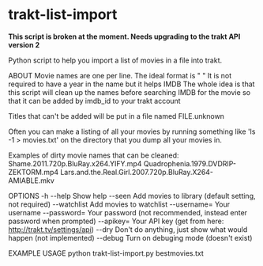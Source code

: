 trakt-list-import
=================

**This script is broken at the moment. Needs upgrading to the trakt API version 2**

Python script to help you import a list of movies in a file into trakt.

ABOUT
Movie names are one per line. The ideal format is "<name> <year>"
It is not required to have a year in the name but it helps IMDB
The whole idea is that this script will clean up the names before searching
IMDB for the movie so that it can be added by imdb_id to your trakt account

Titles that can't be added will be put in a file named FILE.unknown

Often you can make a listing of all your movies by running something like 'ls -1 > movies.txt'
on the directory that you dump all your movies in.

Examples of dirty movie names that can be cleaned:
	Shame.2011.720p.BluRay.x264.YIFY.mp4
	Quadrophenia.1979.DVDRIP-ZEKTORM.mp4
	Lars.and.the.Real.Girl.2007.720p.BluRay.X264-AMIABLE.mkv

OPTIONS
-h
--help          Show help
--seen          Add movies to library (default setting, not required)
--watchlist     Add movies to watchlist
--username=     Your username
--password=     Your password (not recommended, instead enter password when prompted)
--apikey=       Your API key (get from here: http://trakt.tv/settings/api)
--dry           Don't do anything, just show what would happen (not implemented)
--debug         Turn on debuging mode (doesn't exist)

EXAMPLE USAGE
	python trakt-list-import.py bestmovies.txt                                                              
